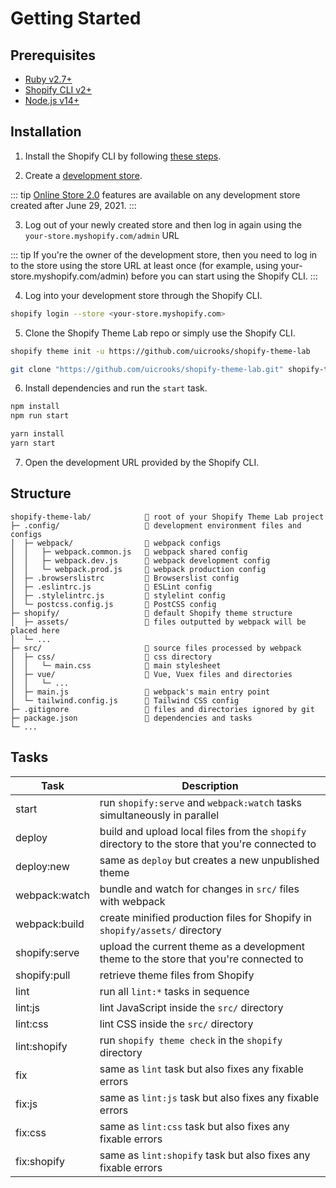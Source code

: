 # Getting Started

## Prerequisites

- [Ruby v2.7+](https://www.ruby-lang.org/en)
- [Shopify CLI v2+](https://shopify.dev/themes/tools/cli/installation)
- [Node.js v14+](https://nodejs.org/en)

## Installation

1. Install the Shopify CLI by following [these steps](https://shopify.dev/themes/tools/cli/installation).

2. Create a [development store](https://shopify.dev/themes/tools/development-stores#create-a-development-store-to-build-and-test-your-theme).

::: tip
[Online Store 2.0](https://shopify.dev/themes/migration) features are available on any development store created after June 29, 2021.
:::

3. Log out of your newly created store and then log in again using the `your-store.myshopify.com/admin` URL

::: tip
If you're the owner of the development store, then you need to log in to the store using the store URL at least once (for example, using your-store.myshopify.com/admin) before you can start using the Shopify CLI.
:::

4. Log into your development store through the Shopify CLI.

```sh
shopify login --store <your-store.myshopify.com>
```

5. Clone the Shopify Theme Lab repo or simply use the Shopify CLI.

<CodeGroup>
  <CodeGroupItem title="Shopify CLI" active>

```sh
shopify theme init -u https://github.com/uicrooks/shopify-theme-lab
```

  </CodeGroupItem>

  <CodeGroupItem title="Git">

```sh
git clone "https://github.com/uicrooks/shopify-theme-lab.git" shopify-theme-lab
```

  </CodeGroupItem>
</CodeGroup>

6. Install dependencies and run the `start` task.

<CodeGroup>
  <CodeGroupItem title="NPM" active>

```sh
npm install
npm run start
```

  </CodeGroupItem>

  <CodeGroupItem title="YARN">

```sh
yarn install
yarn start
```

  </CodeGroupItem>
</CodeGroup>

7. Open the development URL provided by the Shopify CLI.

## Structure

```
shopify-theme-lab/            📁 root of your Shopify Theme Lab project
├─ .config/                   📁 development environment files and configs
│  ├─ webpack/                📁 webpack configs
│  │   ├─ webpack.common.js   📄 webpack shared config
│  │   ├─ webpack.dev.js      📄 webpack development config
│  │   └─ webpack.prod.js     📄 webpack production config
│  ├─ .browserslistrc         📄 Browserslist config
│  ├─ .eslintrc.js            📄 ESLint config
│  ├─ .stylelintrc.js         📄 stylelint config
│  └─ postcss.config.js       📄 PostCSS config
├─ shopify/                   📁 default Shopify theme structure
│  ├─ assets/                 📁 files outputted by webpack will be placed here
│  └─ ...
├─ src/                       📁 source files processed by webpack
│  ├─ css/                    📁 css directory
│  │   └─ main.css            📄 main stylesheet
│  ├─ vue/                    📁 Vue, Vuex files and directories
│  │   └─ ...
│  ├─ main.js                 📄 webpack's main entry point
│  └─ tailwind.config.js      📄 Tailwind CSS config
├─ .gitignore                 📄 files and directories ignored by git
├─ package.json               📄 dependencies and tasks
└─ ...
```

## Tasks

| Task | Description |
| - | - |
| start | run `shopify:serve` and `webpack:watch` tasks simultaneously in parallel |
| deploy | build and upload local files from the `shopify` directory to the store that you're connected to |
| deploy:new | same as `deploy` but creates a new unpublished theme |
| webpack:watch | bundle and watch for changes in `src/` files with webpack |
| webpack:build | create minified production files for Shopify in `shopify/assets/` directory |
| shopify:serve | upload the current theme as a development theme to the store that you're connected to |
| shopify:pull | retrieve theme files from Shopify |
| lint | run all `lint:*` tasks in sequence |
| lint:js | lint JavaScript inside the `src/` directory |
| lint:css | lint CSS inside the `src/` directory |
| lint:shopify | run `shopify theme check` in the `shopify` directory |
| fix | same as `lint` task but also fixes any fixable errors |
| fix:js | same as `lint:js` task but also fixes any fixable errors |
| fix:css | same as `lint:css` task but also fixes any fixable errors |
| fix:shopify | same as `lint:shopify` task but also fixes any fixable errors |